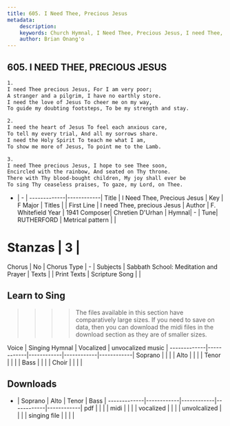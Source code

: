 ```yaml
---
title: 605. I Need Thee, Precious Jesus
metadata:
    description: 
    keywords: Church Hymnal, I Need Thee, Precious Jesus, I need Thee, precious Jesus, 
    author: Brian Onang'o
---
```



## 605. I NEED THEE, PRECIOUS JESUS

```txt
1.
I need Thee precious Jesus, For I am very poor;
A stranger and a pilgrim, I have no earthly store.
I need the love of Jesus To cheer me on my way,
To guide my doubting footsteps, To be my strength and stay.

2.
I need the heart of Jesus To feel each anxious care,
To tell my every trial, And all my sorrows share. 
I need the Holy Spirit To teach me what I am,
To show me more of Jesus, To point me to the Lamb.

3.
I need Thee precious Jesus, I hope to see Thee soon,
Encircled with the rainbow, And seated on Thy throne.
There with Thy blood-bought children, My joy shall ever be
To sing Thy ceaseless praises, To gaze, my Lord, on Thee.
```

- |   -  |
-------------|------------|
Title | I Need Thee, Precious Jesus |
Key | F Major |
Titles |  |
First Line | I need Thee, precious Jesus |
Author | F. Whitefield
Year | 1941
Composer| Chretien D'Urhan |
Hymnal|  - |
Tune| RUTHERFORD |
Metrical pattern | |
# Stanzas | 3 |
Chorus | No |
Chorus Type | - |
Subjects | Sabbath School: Meditation and Prayer |
Texts |  |
Print Texts | 
Scripture Song |  |
  
## Learn to Sing

>>>> The files available in this section have comparatively large sizes. If you need to save on data, then you can download the midi files in the download section as they are of smaller sizes.

Voice |  Singing Hymnal | Vocalized | unvocalized music |
-------------|------------|------------|------------|------------|
Soprano | | | |
Alto | | | |
Tenor | | | |
Bass | | | |
Choir | | | |

## Downloads

- |  Soprano | Alto | Tenor | Bass |
-------------|------------|------------|------------|------------|
pdf | | | |
midi | | | |
vocalized | | | |
unvolcalized | | | |
singing file | | | |
  